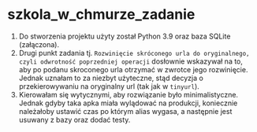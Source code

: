 # szkola_w_chmurze_zadanie
1. Do stworzenia projektu użyty został Python 3.9 oraz baza SQLite (załączona).
2. Drugi punkt zadania tj. `Rozwinięcie skróconego urla do oryginalnego, czyli odwrotność poprzedniej operacji` dosłownie wskazywał na to, aby po podanu skroconego urla otrzymać w zwrotce jego rozwinięcie. Jednak uznałam to za niezbyt użyteczne, stąd decyzja o przekierowywaniu na oryginalny url (tak jak w `tinyurl`).
3. Kierowałam się wytycznymi, aby rozwiązanie było minimalistyczne. Jednak gdyby taka apka miała wylądować na produkcji, koniecznie należałoby ustawić czas po którym alias wygasa, a następnie jest usuwany z bazy oraz dodać testy.

